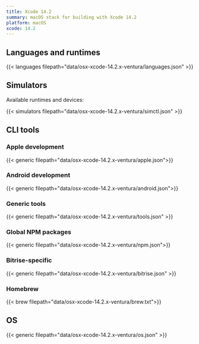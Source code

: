 ```yaml
---
title: Xcode 14.2
summary: macOS stack for building with Xcode 14.2
platform: macOS
xcode: 14.2
---
```


## Languages and runtimes

{{< languages filepath="data/osx-xcode-14.2.x-ventura/languages.json" >}}

## Simulators

Available runtimes and devices:

{{< simulators filepath="data/osx-xcode-14.2.x-ventura/simctl.json" >}}

## CLI tools

### Apple development

{{< generic filepath="data/osx-xcode-14.2.x-ventura/apple.json">}}

### Android development

{{< generic filepath="data/osx-xcode-14.2.x-ventura/android.json">}}

### Generic tools

{{< generic filepath="data/osx-xcode-14.2.x-ventura/tools.json" >}}

### Global NPM packages

{{< generic filepath="data/osx-xcode-14.2.x-ventura/npm.json">}}

### Bitrise-specific

{{< generic filepath="data/osx-xcode-14.2.x-ventura/bitrise.json" >}}

### Homebrew

{{< brew filepath="data/osx-xcode-14.2.x-ventura/brew.txt">}}

## OS

{{< generic filepath="data/osx-xcode-14.2.x-ventura/os.json" >}}
